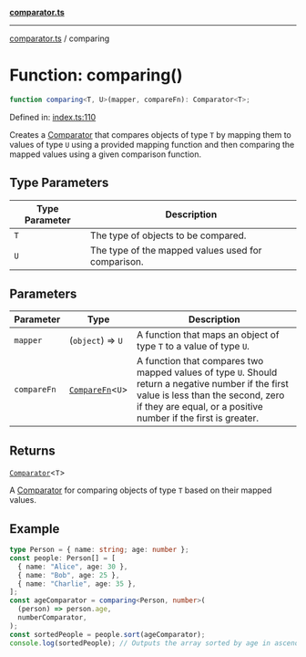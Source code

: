 [**comparator.ts**](index.md)

---

[comparator.ts](index.md) / comparing

# Function: comparing()

```ts
function comparing<T, U>(mapper, compareFn): Comparator<T>;
```

Defined in: [index.ts:110](https://github.com/simonkberg/comparator.ts/blob/main/index.ts#L110)

Creates a [Comparator](Interface.Comparator.md) that compares objects of type `T` by mapping them to values of type `U`
using a provided mapping function and then comparing the mapped values using a given comparison function.

## Type Parameters

| Type Parameter | Description                                        |
| -------------- | -------------------------------------------------- |
| `T`            | The type of objects to be compared.                |
| `U`            | The type of the mapped values used for comparison. |

## Parameters

| Parameter   | Type                                         | Description                                                                                                                                                                                               |
| ----------- | -------------------------------------------- | --------------------------------------------------------------------------------------------------------------------------------------------------------------------------------------------------------- |
| `mapper`    | (`object`) => `U`                            | A function that maps an object of type `T` to a value of type `U`.                                                                                                                                        |
| `compareFn` | [`CompareFn`](TypeAlias.CompareFn.md)\<`U`\> | A function that compares two mapped values of type `U`. Should return a negative number if the first value is less than the second, zero if they are equal, or a positive number if the first is greater. |

## Returns

[`Comparator`](Interface.Comparator.md)\<`T`\>

A [Comparator](Interface.Comparator.md) for comparing objects of type `T` based on their mapped values.

## Example

```ts
type Person = { name: string; age: number };
const people: Person[] = [
  { name: "Alice", age: 30 },
  { name: "Bob", age: 25 },
  { name: "Charlie", age: 35 },
];
const ageComparator = comparing<Person, number>(
  (person) => person.age,
  numberComparator,
);
const sortedPeople = people.sort(ageComparator);
console.log(sortedPeople); // Outputs the array sorted by age in ascending order.
```
